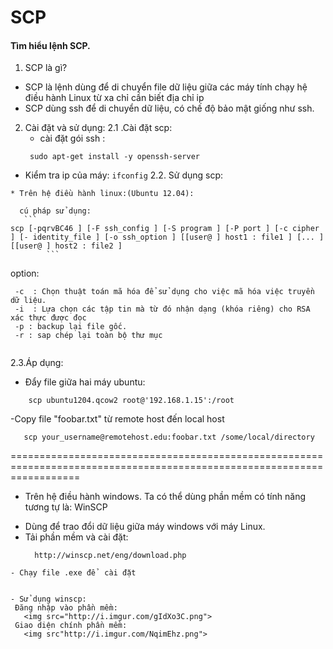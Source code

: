 SCP
==========
#### Tìm hiểu lệnh SCP.

 1. SCP là gì?

- SCP  là lệnh dùng để di chuyển file dữ liệu giữa các máy tính chạy hệ điều hành Linux từ xa chỉ cần biết địa chỉ ip
- SCP dùng ssh để di chuyển dữ liệu, có chế độ bảo mật giống như ssh.

 2. Cài đặt và sử dụng:
  2.1 .Cài đặt scp:
    - cài đặt gói ssh :
     ```
      sudo apt-get install -y openssh-server
    ```
   - Kiểm tra ip của máy:
    ```
       ifconfig
    ```
  2.2. Sử dụng scp:
   
    * Trên hệ điều hành linux:(Ubuntu 12.04):
     
      cú pháp sử dụng:
       ```
    scp [-pqrvBC46 ] [-F ssh_config ] [-S program ] [-P port ] [-c cipher ] [- identity_file ] [-o ssh_option ] [[user@ ] host1 : file1 ] [... ] [[user@ ] host2 : file2 ]
            ```
  option:

   ```
    -c  : Chọn thuật toán mã hóa để sử dụng cho việc mã hóa việc truyền dữ liệu. 
    -i  : Lựa chọn các tập tin mà từ đó nhận dạng (khóa riêng) cho RSA xác thực được đọc
    -p : backup lại file gốc.
    -r : sap chép lại toàn bộ thư mục
    
   ```
  2.3.Áp dụng:
   - Đẩy file giữa hai máy ubuntu:
   ```
       scp ubuntu1204.qcow2 root@'192.168.1.15':/root
   ```
   -Copy  file "foobar.txt" từ remote host đến local host
   
   ```
      scp your_username@remotehost.edu:foobar.txt /some/local/directory
   ```
   ========================================================================================================================
   * Trên hệ điều hành windows. Ta có thể dùng phần mềm có tính năng tương tự là: WinSCP
   - Dùng để trao đổi dữ liệu giữa máy windows với máy Linux.
   - Tải phần mềm và cài đặt:
     ```
	   http://winscp.net/eng/download.php
	 ```
	- Chạy file .exe để  cài đặt
	
	
	- Sử dụng winscp: 
	 Đăng nhập vào phần mềm:
	   <img src="http://i.imgur.com/gIdXo3C.png">
	 Giao diện chính phần mềm:
	   <img src"http://i.imgur.com/NqimEhz.png">

   
